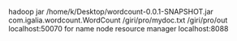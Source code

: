hadoop jar /home/k/Desktop/wordcount-0.0.1-SNAPSHOT.jar com.igalia.wordcount.WordCount /giri/pro/mydoc.txt /giri/pro/out
localhost:50070 for name node
resource manager localhost:8088
